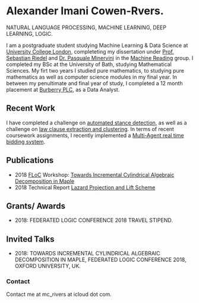 # Alexander Imani Cowen-Rvers. 

NATURAL LANGUAGE PROCESSING, MACHINE LEARNING, DEEP LEARNING, LOGIC.


I am a postgraduate student studying Machine Learning & Data Science at [University College London](http://www.cs.ucl.ac.uk/home/), completeting my dissertation under [Prof. Sebastian Riedel](http://www.riedelcastro.org/) and [Dr. Pasquale Minervini](http://neuralnoise.com/) in the [Machine Reading](http://mr.cs.ucl.ac.uk/) group. I completed my BSc at the University of Bath, studying Mathematical Sciences. My firt two years I studied pure mathematics, to studying pure mathematics as well as computer science modules in my final year. In between my penultimate and final year of study, I completed a 12 month placement at [Burberry PLC](https://uk.burberry.com/ ), as a Data Analyst. 


## Recent Work 

I have completed a challenge on [automated stance detection](https://github.com/acr42/Stance_Detection), as well as a challenge on [law clause extraction and clustering](https://github.com/acr42/ML-Law-Clause-Clustering). In terms of recent coursework assignments, I recently implemented a [Multi-Agent real time bidding system](https://github.com/acr42/rtb). 


## Publications 

- 2018 [FLoC](https://www.floc2018.org/) Workshop: [Towards Incremental Cylindrical
Algebraic Decomposition in Maple](https://arxiv.org/pdf/1805.10136.pdf) 
- 2018 Technical Report [Lazard Projection and Lift Scheme](https://arxiv.org/pdf/1804.08564.pdf)  

## Grants/ Awards

- 2018: FEDERATED LOGIC CONFERENCE 2018 TRAVEL STIPEND.

## Invited Talks 

- 2018: TOWARDS INCREMENTAL CYLINDRICAL ALGEBRAIC DECOMPOSITION IN MAPLE, FEDERATED LOGIC CONFERENCE 2018, OXFORD UNIVERSITY, UK.


### Contact

Contact me at mc_rivers at icloud dot com. 
